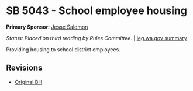 # SB 5043 - School employee housing
**Primary Sponsor:** [Jesse Salomon](/person/leg/salomon_je.md)

*Status: Placed on third reading by Rules Committee.* | [leg.wa.gov summary](https://app.leg.wa.gov/billsummary?BillNumber=5043&Year=2021)

Providing housing to school district employees.

## Revisions
* [Original Bill](1/)